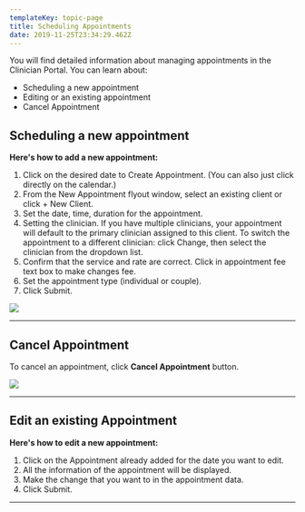 ```yaml
---
templateKey: topic-page
title: Scheduling Appointments
date: 2019-11-25T23:34:29.462Z
---
```

You will find detailed information about managing appointments in the Clinician Portal. You can learn about:

* Scheduling a new appointment
* Editing or  an existing appointment
* Cancel Appointment

## Scheduling a new appointment

**Here's how to add a new appointment:**

1. Click on the desired date to Create Appointment. (You can also just click directly on the calendar.)
2. From the New Appointment flyout window, select an existing client or click + New Client.
3. Set the date, time, duration for the appointment.
4. Setting the clinician. If you have multiple clinicians, your appointment will default to the primary clinician assigned to this client. To switch the appointment to a different clinician: click Change, then select the clinician from the dropdown list. 
5. Confirm that the service and rate are correct. Click in appointment fee text box to make changes fee. 
6. Set the appointment type (individual or couple).
7. Click Submit. 

![](/img/appointment1.png)

- - -

## Cancel Appointment

To cancel an appointment, click **Cancel Appointment** button.

![](/img/appointment2.png)

- - -



## Edit an existing Appointment

**Here's how to edit a new appointment:**

1. Click on the Appointment already added for the date you want to edit.
2. All the information of the appointment will be displayed.
3. Make the change that you want to in the appointment data.
4. Click Submit.

- - -
